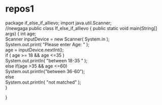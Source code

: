 # repos1

package if_else_if_allievo;
import java.util.Scanner;  
//newgaga
public class If_else_if_allievo 
{
    public static void main(String[] args)
    {
      int age;  
        Scanner inputDevice = new Scanner( System.in );  
        System.out.print( "Please enter Age: " );  
        age = inputDevice.nextInt();  
        if ( age >= 18 && age <=35 )  
            System.out.println( "between 18-35 " );  
        else if(age >35 && age <=60)  
            System.out.println("between 36-60");  
        else  
            System.out.println( "not matched" );   
    }
    
}

